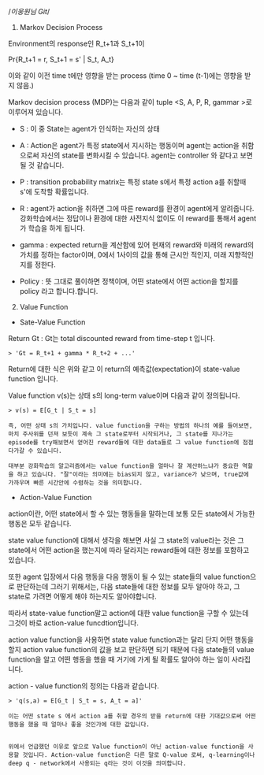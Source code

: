 /*이웅원님 Git*/

1. Markov Decision Process

  Environment의 response인 R_t+1과 S_t+1이

  Pr{R_t+1 = r, S_t+1 = s' | S_t, A_t}

  이와 같이 이전 time t에만 영향을 받는 process (time 0 ~ time (t-1)에는 영향을 받지 않음.)

  Markov decision process (MDP)는 다음과 같이 tuple <S, A, P, R, gammar >로 이루어져 있습니다.

  - S : 이 중 State는 agent가 인식하는 자신의 상태

  - A : Action은 agent가 특정 state에서 지시하는 행동이며 agent는 action을 취함으로써 자신의 state를 변화시킬 수 있습니다. agent는 controller 와 같다고 보면 될 것 같습니다.

  - P : transition probability matrix는 특정 state s에서 특정 action a를 취할때 s'에 도착할 확률입니다.

  - R : agent가 action을 취하면 그에 따른 reward를 환경이 agent에게 알려줍니다. 강화학습에서는 정답이나 환경에 대한 사전지식 없이도 이 reward를 통해서 agent가 학습을 하게 됩니다.

  - gamma : expected return을 계산함에 있어 현재의 reward와 미래의 reward의 가치를 정하는 factor이며, 0에서 1사이의 값을 통해 근시안 적인지, 미래 지향적인지를 정한다.

  - Policy : 뜻 그대로 풀이하면 정책이며, 어떤 state에서 어떤 action을 할지를 policy 라고 합니다.합니다.

2. Value Function

  - Sate-Value Function

  Return Gt : Gt는 total discounted reward from time-step t 입니다.

    > 'Gt = R_t+1 + gamma * R_t+2 + ...'

  Return에 대한 식은 위와 같고 이 return의 예측값(expectation)이 state-value function 입니다.

  Value function v(s)는 상태 s의 long-term value이며 다음과 같이 정의됩니다.

    > v(s) = E[G_t | S_t = s]

    즉, 어떤 상태 s의 가치입니다. value function을 구하는 방법의 하나의 예를 들어보면, 마치 주사위를 던져 보듯이 계속 그 state로부터 시작되거나, 그 state를 지나가는 episode를 try해보면서 얻어진 reward들에 대한 data들로 그 value function에 점점 다가갈 수 있습니다.

    대부분 강화학습의 알고리즘에서는 value function을 얼마나 잘 계산하느냐가 중요한 역할을 하고 있습니다. "잘"이라는 의미에는 bias되지 않고, variance가 낮으며, true값에 가까우며 빠른 시간안에 수렴하는 것을 의미합니다.


  - Action-Value Function

  action이란, 어떤 state에서 할 수 있는 행동들을 말하는데 보통 모든 state에서 가능한 행동은 모두 같습니다.

  state value function에 대해서 생각을 해보면 사실 그 state의 value라는 것은 그 state에서 어떤 action을 했는지에 따라 달라지는 reward들에 대한 정보를 포함하고 있습니다.

  또한 agent 입장에서 다음 행동을 다음 행동이 될 수 있는 state들의 value function으로 판단하는데 그러기 위해서는, 다음 state들에 대한 정보를 모두 알아야 하고, 그 state로 가려면 어떻게 해야 하는지도 알아야합니다.

  따라서 state-value function말고 action에 대한 value function을 구할 수 있는데 그것이 바로 action-value funcdtion입니다.

  action value function을 사용하면 state value function과는 달리 단지 어떤 행동을 할지 action value function의 값을 보고 판단하면 되기 때문에 다음 state들의 value function을 알고 어떤 행동을 했을 때 거기에 가게 될 확률도 알아야 하는 일이 사라집니다.

  action - value function의 정의는 다음과 같습니다.

    > 'q(s,a) = E[G_t | S_t = s, A_t = a]'

    이는 어떤 state s 에서 action a를 취할 경우의 받을 return에 대한 기대값으로써 어떤 행동을 했을 때 얼마나 좋을 것인가에 대한 값입니다.


    위에서 언급했던 이유로 앞으로 Value function이 아닌 action-value function을 사용할 것입니다. Action-value function은 다른 말로 Q-value 로써, q-learning이나 deep q - network에서 사용되는 q라는 것이 이것을 의미합니다.
